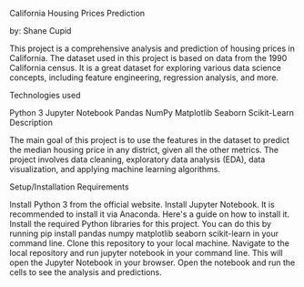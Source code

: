 California Housing Prices Prediction

by: Shane Cupid

This project is a comprehensive analysis and prediction of housing prices in California. The dataset used in this project is based on data from the 1990 California census. It is a great dataset for exploring various data science concepts, including feature engineering, regression analysis, and more.

Technologies used

Python 3
Jupyter Notebook
Pandas
NumPy
Matplotlib
Seaborn
Scikit-Learn
Description

The main goal of this project is to use the features in the dataset to predict the median housing price in any district, given all the other metrics. The project involves data cleaning, exploratory data analysis (EDA), data visualization, and applying machine learning algorithms.

Setup/Installation Requirements

Install Python 3 from the official website.
Install Jupyter Notebook. It is recommended to install it via Anaconda. Here's a guide on how to install it.
Install the required Python libraries for this project. You can do this by running pip install pandas numpy matplotlib seaborn scikit-learn in your command line.
Clone this repository to your local machine.
Navigate to the local repository and run jupyter notebook in your command line. This will open the Jupyter Notebook in your browser.
Open the notebook and run the cells to see the analysis and predictions.
